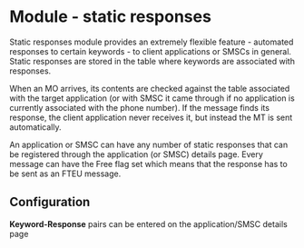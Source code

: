 Module - static responses
=========================

Static responses module provides an extremely flexible feature -
automated responses to certain keywords - to client applications or
SMSCs in general. Static responses are stored in the table where
keywords are associated with responses.

When an MO arrives, its contents are checked against the table associated
with the target application (or with SMSC it came through if no
application is currently associated with the phone number). If the
message finds its response, the client application never receives it,
but instead the MT is sent automatically.

An application or SMSC can have any number of static responses that can
be registered through the application (or SMSC) details page. Every
message can have the Free flag set which means that the response has to
be sent as an FTEU message.

Configuration
-------------

**Keyword-Response** pairs can be entered on the application/SMSC details page

